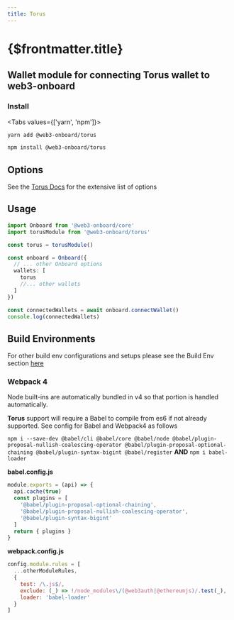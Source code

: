 ```yaml
---
title: Torus
---
```


# {$frontmatter.title}

## Wallet module for connecting Torus wallet to web3-onboard

### Install

<Tabs values={['yarn', 'npm']}>
<TabPanel value="yarn">

```sh copy
yarn add @web3-onboard/torus
```

  </TabPanel>
  <TabPanel value="npm">

```sh copy
npm install @web3-onboard/torus
```

  </TabPanel>
</Tabs>

## Options

See the [Torus Docs](https://docs.tor.us/wallet/api-reference/class) for the extensive list of options

## Usage

```typescript
import Onboard from '@web3-onboard/core'
import torusModule from '@web3-onboard/torus'

const torus = torusModule()

const onboard = Onboard({
  // ... other Onboard options
  wallets: [
    torus
    //... other wallets
  ]
})

const connectedWallets = await onboard.connectWallet()
console.log(connectedWallets)
```

## Build Environments
For other build env configurations and setups please see the Build Env section [here](/docs/modules/core#build-environments)
### Webpack 4

Node built-ins are automatically bundled in v4 so that portion is handled automatically.

**Torus** support will require a Babel to compile from es6 if not already supported. See config for Babel and Webpack4 as follows

`npm i --save-dev @babel/cli @babel/core @babel/node @babel/plugin-proposal-nullish-coalescing-operator @babel/plugin-proposal-optional-chaining @babel/plugin-syntax-bigint @babel/register`
**AND**
`npm i babel-loader`

**babel.config.js**

```javascript
module.exports = (api) => {
  api.cache(true)
  const plugins = [
    '@babel/plugin-proposal-optional-chaining',
    '@babel/plugin-proposal-nullish-coalescing-operator',
    '@babel/plugin-syntax-bigint'
  ]
  return { plugins }
}
```

**webpack.config.js**

```javascript
config.module.rules = [
  ...otherModuleRules,
  {
    test: /\.js$/,
    exclude: (_) => !/node_modules\/(@web3auth|@ethereumjs)/.test(_),
    loader: 'babel-loader'
  }
]
```